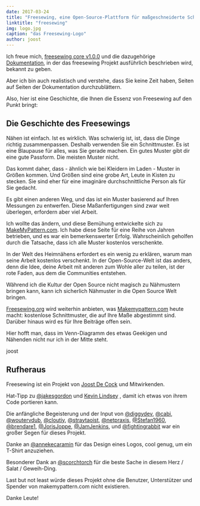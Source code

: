 ```yaml
---
date: 2017-03-24
title: "Freesewing, eine Open-Source-Plattform für maßgeschneiderte Schnittmuster"
linktitle: "freesewing"
img: logo.jpg
caption: "das Freesewing-Logo"
author: joost
---
```

Ich freue mich, [freesewing core v1.0.0](https://github.com/freesewing/core) 
und die dazugehörige [Dokumentation](/de/docs/), 
in der das freesewing Projekt ausführlich beschrieben wird, bekannt zu geben.

Aber ich bin auch realistisch und verstehe, dass Sie keine Zeit haben, Seiten auf Seiten der Dokumentation durchzublättern.

Also, hier ist eine Geschichte, die Ihnen die Essenz von Freesewing auf den Punkt bringt:

## Die Geschichte des Freesewings
Nähen ist einfach. Ist es wirklich. 
Was schwierig ist, ist, dass die Dinge richtig zusammenpassen. 
Deshalb verwenden Sie ein Schnittmuster. 
Es ist eine Blaupause für alles, was Sie gerade machen. 
Ein gutes Muster gibt dir eine gute Passform. Die meisten Muster nicht.

Das kommt daher, dass - ähnlich wie bei Kleidern im Laden - Muster in Größen kommen. 
Und Größen sind eine grobe Art, Leute in Kisten zu stecken. 
Sie sind eher für eine imaginäre durchschnittliche Person als für Sie gedacht.

Es gibt einen anderen Weg, und das ist ein Muster basierend auf Ihren Messungen zu entwerfen. 
Diese Maßanfertigungen sind zwar weit überlegen, erfordern aber viel Arbeit.

Ich wollte das ändern, und diese Bemühung entwickelte sich zu 
[MakeMyPattern.com](https://makemypattern.com/).
Ich habe diese Seite für eine Reihe von Jahren betrieben, und es war ein bemerkenswerter Erfolg. 
Wahrscheinlich geholfen durch die Tatsache, dass ich alle Muster kostenlos verschenkte.

In der Welt des Heimnähens erfordert es ein wenig zu erklären, warum man seine Arbeit kostenlos verschenkt. 
In der Open-Source-Welt ist das anders, denn die Idee, deine Arbeit mit anderen zum Wohle aller zu teilen, 
ist der rote Faden, aus dem die Communities entstehen.

Während ich die Kultur der Open Source nicht magisch zu Nähmustern bringen 
kann, kann ich sicherlich Nähmuster in die Open Source Welt bringen.

[Freesewing.org](https://freesewing.org/) 
wird weiterhin anbieten, was 
[Makemypattern.com](https://makemypattern.com/)
heute macht: 
kostenlose Schnittmuster, die auf Ihre Maße abgestimmt sind. Darüber hinaus wird es für Ihre Beiträge offen sein.

Hier hofft man, dass im Venn-Diagramm des etwas Geekigen und Nähenden nicht nur ich in der Mitte steht.

joost

## Rufheraus
Freesewing ist ein Projekt von 
[Joost De Cock](https://github.com/joostdecock)
und Mitwirkenden.

Hat-Tipp zu 
[@jakesgordon](https://github.com/jakesgordon)
und 
[Kevin Lindsey](http://www.kevlindev.com)
, damit ich etwas von ihrem Code portieren kann.
                
Die anfängliche Begeisterung und der Input von 
[@diggydev](https://github.com/diggydev),
[@cabi](https://github.com/cabi),
[@woutervdub](https://github.com/woutervdub),
[@cloutiy](https://github.com/cloutiy),
[@straytaoist](https://github.com/straytaoist),
[@netpraxis](https://github.com/netpraxis),
[@Stefan1960](https://github.com/Stefan1960),
[@brendare1](https://github.com/brendare1),
[@JorisJoppe](https://github.com/JorisJoppe),
[@JamJenkins](https://github.com/JamJenkins), und
[@fightingrabbit](https://github.com/fightingrabbit) 
war ein großer Segen für dieses Projekt.
               
Danke an 
[@annekecaramin](https://twitter.com/annekecaramin)
für das Design eines Logos, cool genug, um ein T-Shirt anzuziehen.

Besonderer Dank an 
[@scorchtorch](https://twitter.com/scorchtorch)
für die beste Sache in diesem Herz / Salat / Geweih-Ding.

Last but not least würde dieses Projekt ohne die Benutzer, Unterstützer und Spender von makemypattern.com nicht existieren.

Danke Leute!
